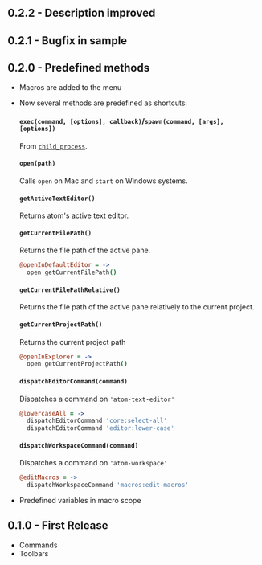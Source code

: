 ## 0.2.2 - Description improved

## 0.2.1 - Bugfix in sample

## 0.2.0 - Predefined methods
* Macros are added to the menu
* Now several methods are predefined as shortcuts:

  #### `exec(command, [options], callback)`/`spawn(command, [args], [options])`
    From [`child_process`](http://nodejs.org/api/child_process.html).

  #### `open(path)`
    Calls `open` on Mac and `start` on Windows systems.

  #### `getActiveTextEditor()`
  Returns atom's active text editor.

  #### `getCurrentFilePath()`
  Returns the file path of the active pane.
  ```coffee
  @openInDefaultEditor = ->
    open getCurrentFilePath()
  ```

  #### `getCurrentFilePathRelative()`
  Returns the file path of the active pane relatively to the current project.

  #### `getCurrentProjectPath()`
  Returns the current project path
  ```coffee
  @openInExplorer = ->
    open getCurrentProjectPath()
    ```

  #### `dispatchEditorCommand(command)`
  Dispatches a command on `'atom-text-editor'`
   ```coffee
   @lowercaseAll = ->
     dispatchEditorCommand 'core:select-all'
     dispatchEditorCommand 'editor:lower-case'
   ```

  #### `dispatchWorkspaceCommand(command)`
  Dispatches a command on `'atom-workspace'`
     ```coffee
     @editMacros = ->
       dispatchWorkspaceCommand 'macros:edit-macros'
     ```

* Predefined variables in macro scope

## 0.1.0 - First Release
* Commands
* Toolbars
